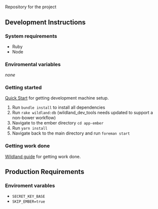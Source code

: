 # <app-name>
Repository for the <app-name> project

## Development Instructions
### System requirements
- Ruby <ruby-version>
- Node <node-version>

### Enviromental variables
*none*

### Getting started
[Quick Start](https://github.com/wildland/guides#setting-up-your-development-enviroment) for getting development machine setup.

1. Run `bundle install` to install all dependencies
1. Run `rake wildland:db` (wildland_dev_tools needs updated to support a non-bower workflow)
1. Navigate to the ember directory `cd app-ember`
1. Run `yarn install`
1. Navigate back to the main directory and run `foreman start`

### Getting work done
[Wildland guide](https://github.com/wildland/) for getting work done.

## Production Requirements
### Enviroment varables
- `SECRET_KEY_BASE`
- `SKIP_EMBER=true`

